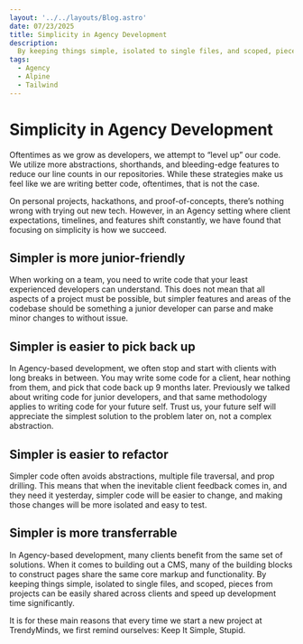 ```yaml
---
layout: '../../layouts/Blog.astro'
date: 07/23/2025
title: Simplicity in Agency Development
description:
  By keeping things simple, isolated to single files, and scoped, pieces from projects can be easily shared across clients and speed up development time significantly.
tags:
  - Agency
  - Alpine
  - Tailwind
---
```


# Simplicity in Agency Development

Oftentimes as we grow as developers, we attempt to “level up” our code. We utilize more abstractions, shorthands, and bleeding-edge features to reduce our line counts in our repositories.
While these strategies make us feel like we are writing better code, oftentimes, that is not the case.

On personal projects, hackathons, and proof-of-concepts, there’s nothing wrong with trying out new tech. However, in an Agency setting where client expectations, timelines, and features shift constantly, we have found that focusing on simplicity is how we succeed.


## Simpler is more junior-friendly

When working on a team, you need to write code that your least experienced developers can understand. This does not mean that all aspects of a project must be possible, but simpler features and areas of the codebase should be something a junior developer can parse and make minor changes to without issue.

## Simpler is easier to pick back up

In Agency-based development, we often stop and start with clients with long breaks in between. You may write some code for a client, hear nothing from them, and pick that code back up 9 months later.
Previously we talked about writing code for junior developers, and that same methodology applies to writing code for your future self. Trust us, your future self will appreciate the simplest solution to the problem later on, not a complex abstraction.

## Simpler is easier to refactor

Simpler code often avoids abstractions, multiple file traversal, and prop drilling. This means that when the inevitable client feedback comes in, and they need it yesterday, simpler code will be easier to change, and making those changes will be more isolated and easy to test.

## Simpler is more transferrable

In Agency-based development, many clients benefit from the same set of solutions. When it comes to building out a CMS, many of the building blocks to construct pages share the same core markup and functionality. By keeping things simple, isolated to single files, and scoped, pieces from projects can be easily shared across clients and speed up development time significantly.

It is for these main reasons that every time we start a new project at TrendyMinds, we first remind ourselves: Keep It Simple, Stupid.
